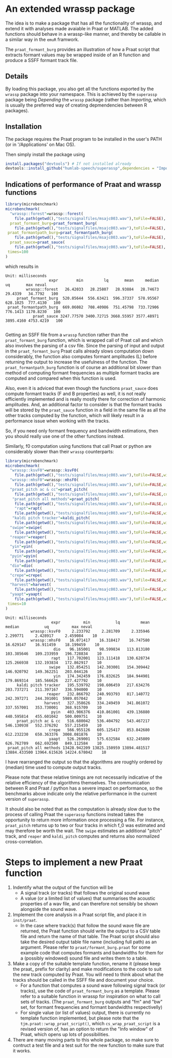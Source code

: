 # An extended wrassp package

The idea is to make a package that has all the functionality of wrassp, and extend it with analyses made avaiable in Praat or MATLAB. The added functions should behave in a wrassp-like manner, and thereby be callable in a similar way in the `emuR` framwork.

The `praat_formant_burg` provides an illustration of how a Praat script that extracts formant values may be wrapped inside of an R function and produce a SSFF formant track file. 

## Details
By loading this package, you also get all the functions exported by the `wrassp` package into your namespace. This is achieved by the `superassp` package being *Depending*  the `wrassp` package (rather than *Importing*, which is usually the preferred way of creating depmendencies between R packages).

## Installation

The package requires the Praat program to be installed in the user's PATH (or in '/Applications' on Mac OS).

Then simply install the package using
```r
install.packages("devtools") # If not installed already
devtools::install_github("humlab-speech/superassp",dependencies = "Imports")
```

## Indications of performance of Praat and wrassp functions


```r
library(microbenchmark)
microbenchmark(
  "wrassp::forest"=wrassp::forest(
    file.path(getwd(),"tests/signalfiles/msajc003.wav"),toFile=FALSE),
  praat_formant_burg=praat_formant_burg(
    file.path(getwd(),"tests/signalfiles/msajc003.wav"),toFile=FALSE),
 praat_formantpath_burg=praat_formantpath_burg(
    file.path(getwd(),"tests/signalfiles/msajc003.wav"),toFile=FALSE),
  praat_sauce=praat_sauce(
    file.path(getwd(),"tests/signalfiles/msajc003.wav"),toFile=FALSE),
 times=100
)
```

which results in 

```
Unit: milliseconds
                   expr        min         lq       mean     median        uq       max neval
         wrassp::forest   26.42033   28.25807   28.93884   28.74673   29.4339   34.7792   100
     praat_formant_burg  520.85644  556.63421  596.37337  578.95567  628.1025  777.4130   100
 praat_formantpath_burg  669.06082  708.40986  751.45798  733.72906  776.1413 1170.8230   100
            praat_sauce 3247.77570 3400.72715 3668.55957 3577.48971 3895.4160 4753.4219   100
             
```
Getting an SSFF file from a `wrassp` function rather than the `praat_formant_burg` function, which is wrapped call of Praat call and which also involves the parsing of a csv file. Since the parsing of input and output in the `praat_formant_burg` Praat calls already slows computation down considerably, the function also computes formant amplitudes (L) before returning the output to increase the usefulness of the function. The `praat_formantpath_burg` function is of course an additional bit slower than method of computing formant frequencies as multiple formant tracks are computed and compared when this function is used. 

Also, even it is adviced that even though the functions `praat_sauce` does compute formant tracks (F and B properties) as well, it is not really efficiently implemented and is really mostly there for correction of harmonic amplitudes. And, an additional factor to consider is that the formant tracks will be stored by the `praat_sauce` function in a field in the same file as all the other tracks computed by the function, which will likely result in a performance issue when working with the tracks.

So, if you need only formant frequency and bandwidth estimations, then you should really use one of the other functions instead.

Similarly, f0 computation using functions that call Praat or python are considerably slower than their `wrassp` counterparts:

```r
library(microbenchmark)
microbenchmark(
  "wrassp::ksvF0"=wrassp::ksvF0(
    file.path(getwd(),"tests/signalfiles/msajc003.wav"),toFile=FALSE,windowShift=5),
  "wrassp::mhsF0"=wrassp::mhsF0(
    file.path(getwd(),"tests/signalfiles/msajc003.wav"),toFile=FALSE,windowShift=5),
  "praat_pitch ac & cc"=praat_pitch(
    file.path(getwd(),"tests/signalfiles/msajc003.wav"),toFile=FALSE,corr.only=TRUE,windowShift=5),
   "praat_pitch all methods"=praat_pitch(
    file.path(getwd(),"tests/signalfiles/msajc003.wav"),toFile=FALSE,corr.only=FALSE,windowShift=5),
    "rapt"=rapt(
    file.path(getwd(),"tests/signalfiles/msajc003.wav"),toFile=FALSE,windowShift=5),
   "kaldi pitch tracker"=kaldi_pitch(
    file.path(getwd(),"tests/signalfiles/msajc003.wav"),toFile=FALSE,windowShift=5),
  "swipe"=swipe(
    file.path(getwd(),"tests/signalfiles/msajc003.wav"),toFile=FALSE,windowShift=5),
  "reaper"=reaper(
    file.path(getwd(),"tests/signalfiles/msajc003.wav"),toFile=FALSE,windowShift=5),
  "yin"=yin(
    file.path(getwd(),"tests/signalfiles/msajc003.wav"),toFile=FALSE,windowShift=5),
  "pyin"=pyin(
    file.path(getwd(),"tests/signalfiles/msajc003.wav"),toFile=FALSE,windowShift=5),
  "dio"=dio(
    file.path(getwd(),"tests/signalfiles/msajc003.wav"),toFile=FALSE,windowShift=5),
  "crepe"=crepe(
    file.path(getwd(),"tests/signalfiles/msajc003.wav"),toFile=FALSE,windowShift=5),
  "harvest"=harvest(
    file.path(getwd(),"tests/signalfiles/msajc003.wav"),toFile=FALSE,windowShift=5),
  "yaapt"=yaapt(
    file.path(getwd(),"tests/signalfiles/msajc003.wav"),toFile=FALSE,windowShift=5),
 times=10
) 
```

```
Unit: milliseconds
                    expr          min           lq         mean       median           uq          max neval
           wrassp::ksvF0     2.233792     2.281709     2.335946     2.299771     2.428917     2.459084    10
           wrassp::mhsF0    16.071417    16.318417    16.747580    16.629147    16.911459    18.199459    10
                     dio    96.165001    98.599834   113.813180   103.385646   109.233959   196.728834    10
                    rapt   117.702001   123.111418   130.628734   125.266938   132.193834   172.862917    10
                   swipe   132.854251   142.303001   154.309442   146.920792   149.362251   203.044126    10
                     yin   174.342459   176.832625   184.944901   179.869314   185.566626   227.427792    10
     kaldi pitch tracker   195.539792   198.606459   217.634276   203.737271   211.397167   336.594000    10
                  reaper   232.866792   240.993793   817.140772   242.397271   244.391001  5989.057042    10
                 harvest   327.358626   334.249459   341.861072   337.557001   353.730001   368.915709    10
                    pyin   403.986376   410.861001   439.136880   440.595814   455.601042   500.009751    10
     praat_pitch ac & cc   516.680042   536.404792   543.467217   546.130938   552.376292   557.215459    10
                   crepe   566.955126   605.125417   853.842680   612.232230   650.363376  3008.081876    10
                   yaapt   526.269001   575.632584   632.245809   626.762709   662.692500   849.112584    10
 praat_pitch all methods 13428.942209 13825.150959 13894.481517 13884.433500 13964.615626 14224.678042    10
```
I have rearranged the output so that the algorithms are roughly ordered by (median) time used to compute output tracks.

Please note that these relative timings are not necessarily indicative of the relative efficiency of the algorithms themselves.
The communication between R and Praat / python has a severe impact on performance, so the benchmarks above indicate only the relative performance in the current version of `superassp`. 

It should also be noted that as the computation is already slow due to the process of calling Praat the `superassp` functions instead takes the opportunity to return more information once processing a file. For instance, `praat_pitch` returns up to two or four tracks in which f_0 was estimated and may therefore be worth the wait. The `swipe` estimates an additional "pitch" track, and `reaper` and `kaldi_pitch` computes and returns also normalized cross-correlation.

# Steps to implement a new Praat function

1. Indentify what the output of the function will be
    * A signal track (or tracks) that follows the original sound wave
    * A value (or a limited list of values) that summarises the acoustic properties of a wav file, and can therefore not sensibly be shown alongside the sound wave.
2. Implement the core analysis in a Praat script file, and place it in `inst/praat`.
    * In the case where track(s) that follow the sound wave file are returned, the Praat function should write the output to a CSV table file and return the name of that table. The Praat script should also take the desired output table file name (including full path) as an argument. Please refer to `praat/formant_burg.praat` for some example code that computes formants and bandwidths for them for a (possibly windowed) sound file and writes them to a table.
3. Make a copy of the suitable template function, rename it (please keep the praat_ prefix for clarity) and make modifications to the code to suit the new track computed by Praat. You will need to think about what the tracks should be called in the SSFF file and document your choice.
    * For a function that computes a sound wave following signal track (or tracks), use the code of `praat_formant_burg` as a template. Please refer to a suitable function in wrassp for inspiration on what to call sets of tracks. (The `praat_formant_burg` outputs and "fm" and "bw" set, for formant frequencies and formant bandwidths respectivelly)
    * For single value (or list of values) output, there is currently no template function implemented, but please note that the `tjm.praat::wrap_praat_script()`, which `cs_wrap_praat_script` is a revised version of, has an option to return the "Info window" of Praat, which opens up lots of possibilities.
4. There are many moving parts to this whole package, so make sure to contruct a test file and a test suit for the new function to make sure that it works. 
